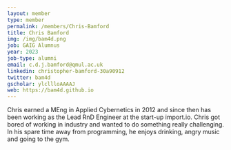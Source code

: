 ```yaml
---
layout: member
type: member
permalink: /members/Chris-Bamford
title: Chris Bamford
img: /img/bam4d.png
job: GAIG Alumnus
year: 2023
job-type: alumni
email: c.d.j.bamford@qmul.ac.uk
linkedin: christopher-bamford-30a90912
twitter: bam4d
gscholar: ylcllloAAAAJ
web: https://bam4d.github.io
---
```


Chris earned a MEng in Applied Cybernetics in 2012 and since then has been working as the Lead RnD Engineer at the start-up import.io.
Chris got bored of working in industry and wanted to do something really challenging.
In his spare time away from programming, he enjoys drinking, angry music and going to the gym.
